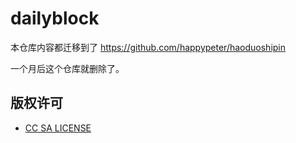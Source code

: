 # dailyblock

本仓库内容都迁移到了 https://github.com/happypeter/haoduoshipin

一个月后这个仓库就删除了。

## 版权许可

- [CC SA LICENSE](https://creativecommons.org/licenses/by-sa/4.0/)
